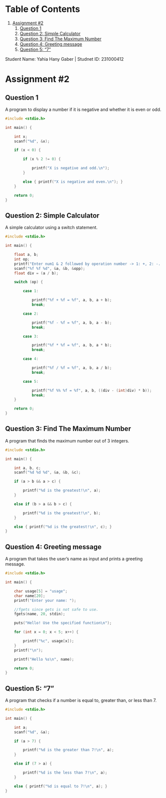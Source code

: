 
# Table of Contents

1.  [Assignment #2](#org04938be)
    1.  [Question 1](#org802f6a0)
    2.  [Question 2: Simple Calculator](#orgda1e375)
    3.  [Question 3: Find The Maximum Number](#orgedcf463)
    4.  [Question 4: Greeting message](#org459b210)
    5.  [Question 5: &ldquo;7&rdquo;](#org560a8ac)

Student Name: Yahia Hany Gaber |
Studnet ID: 231000412


<a id="org04938be"></a>

# Assignment #2


<a id="org802f6a0"></a>

## Question 1

A program to display a number if it is negative and whether it is even or odd.

```C    
#include <stdio.h>

int main() {

    int x;
    scanf("%d", &x);

    if (x < 0) {

        if (x % 2 != 0) {

            printf("X is negative and odd.\n");
        }

        else { printf("X is negative and even.\n"); }
    }

    return 0;
}
```

<a id="orgda1e375"></a>

## Question 2: Simple Calculator

A simple calculator using a switch statement.

```C 
#include <stdio.h>

int main() {

    float a, b;
    int op;
    printf("Enter num1 & 2 followed by operation number -> 1: +, 2: -. 3: *, 4: /, 5: %\n");
    scanf("%f %f %d", &a, &b, &opp);
    float div = (a / b);

    switch (op) {

        case 1:

            printf("%f + %f = %f", a, b, a + b);
            break;

        case 2:

            printf("%f - %f = %f", a, b, a - b);
            break;

        case 3:

            printf("%f * %f = %f", a, b, a * b);
            break;

        case 4:

            printf("%f / %f = %f", a, b, a / b);
            break;

        case 5:

            printf("%f %% %f = %f", a, b, ((div - (int)div) * b));
            break;
    }

    return 0;
}
```

<a id="orgedcf463"></a>

## Question 3: Find The Maximum Number

A program that finds the maximum number out of 3 integers.

```C 
#include <stdio.h>

int main() {

    int a, b, c;
    scanf("%d %d %d", &a, &b, &c);

    if (a > b && a > c) {

        printf("%d is the greatest!\n", a);
    }

    else if (b > a && b > c) {

        printf("%d is the greatest!\n", b);
    }

    else { printf("%d is the greatest!\n", c); }
}
```

<a id="org459b210"></a>

## Question 4: Greeting message

A program that takes the user&rsquo;s name as input and prints a greeting message.

```C    
#include <stdio.h>

int main() {

    char usage[5] = "usage";
    char name[20];
    printf("Enter your name: ");

    //fgets since gets is not safe to use.
    fgets(name, 20, stdin);

    puts("Hello! Use the specified function\n");

    for (int x = 0; x < 5; x++) {

        printf("%c", usage[x]);
    }
    printf("\n");

    printf("Hello %s\n", name);

    return 0;
}
```

<a id="org560a8ac"></a>

## Question 5: &ldquo;7&rdquo;

A program that checks if a number is equal to, greater than, or less than 7.

```C    
#include <stdio.h>

int main() {

    int a;
    scanf("%d", &a);

    if (a > 7) {

        printf("%d is the greater than 7!\n", a);
    }

    else if (7 > a) {

        printf("%d is the less than 7!\n", a);
    }

    else { printf("%d is equal to 7!\n", a); }
}
```
